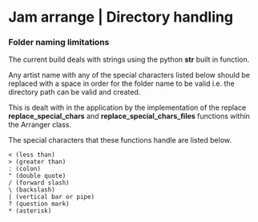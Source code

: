 # Jam arrange | Directory handling


### Folder naming limitations
The current build deals with strings using the python **str** built in function.

Any artist name with any of the special characters listed below should be replaced with a space in order for the folder name to be valid i.e. the directory path can be valid and created.

This is dealt with in the application by the implementation of the replace **replace_special_chars** and **replace_special_chars_files** functions within the Arranger class.

The special characters that these functions handle are listed below.

    < (less than)
    > (greater than)
    : (colon)
    " (double quote)
    / (forward slash)
    \ (backslash)
    | (vertical bar or pipe)
    ? (question mark)
    * (asterisk)
